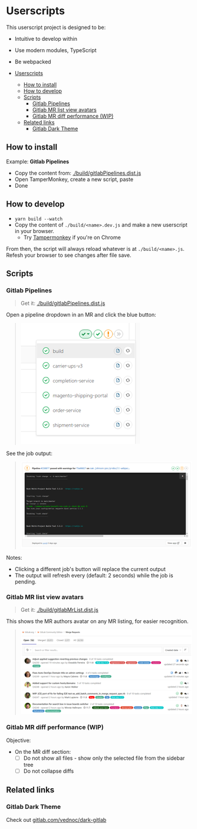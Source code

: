 # Userscripts

This userscript project is designed to be:
- Intuitive to develop within
- Use modern modules, TypeScript
- Be webpacked

- [Userscripts](#userscripts)
  - [How to install](#how-to-install)
  - [How to develop](#how-to-develop)
  - [Scripts](#scripts)
    - [Gitlab Pipelines](#gitlab-pipelines)
    - [Gitlab MR list view avatars](#gitlab-mr-list-view-avatars)
    - [Gitlab MR diff performance (WIP)](#gitlab-mr-diff-performance-wip)
  - [Related links](#related-links)
    - [Gitlab Dark Theme](#gitlab-dark-theme)

## How to install

Example: **Gitlab Pipelines**

- Copy the content from: [./build/gitlabPipelines.dist.js](./build/gitlabPipelines.dist.js)
- Open TamperMonkey, create a new script, paste
- Done

## How to develop

- `yarn build --watch`
- Copy the content of `./build/<name>.dev.js` and make a new userscript in your browser.
  - Try [Tampermonkey](https://chrome.google.com/webstore/detail/tampermonkey/dhdgffkkebhmkfjojejmpbldmpobfkfo?hl=en) if you're on Chrome

From then, the script will always reload whatever is at `./build/<name>.js`.
Refesh your browser to see changes after file save.

## Scripts

### Gitlab Pipelines

> Get it: [./build/gitlabPipelines.dist.js](./build/gitlabPipelines.dist.js)

Open a pipeline dropdown in an MR and click the blue button:

> ![./src/gitlabPipelines/docs/buttons.png](./src/gitlabPipelines/docs/buttons.png)

See the job output:

> ![./src/gitlabPipelines/docs/output.png](./src/gitlabPipelines/docs/output.png)


Notes:
- Clicking a different job's button will replace the current output
- The output will refresh every (default: 2 seconds) while the job is pending.


### Gitlab MR list view avatars

> Get it: [./build/gitlabMrList.dist.js](./build/gitlabMrList.dist.js)

This shows the MR authors avatar on any MR listing, for easier recognition.

> ![./src/gitlabMrList/docs/example.png](./src/gitlabMrList/docs/example.png)


### Gitlab MR diff performance (WIP)

Objective:
- On the MR diff section:
  - [ ] Do not show all files - show only the selected file from the sidebar tree
  - [ ] Do not collapse diffs

## Related links

### Gitlab Dark Theme

Check out [gitlab.com/vednoc/dark-gitlab](https://gitlab.com/vednoc/dark-gitlab)
